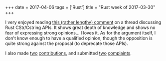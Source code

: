 +++
date = 2017-04-06
tags = ['Rust']
title = "Rust week of 2017-03-30"
+++

I very enjoyed reading [this (rather lengthy) comment] on a thread
discussing Rust CStr/Cstring APIs. It shows great depth of knowledge and
shows no fear of expressing strong opinions\... I loves it. As for the
argument itself, I don\'t know enough to have a qualified opinion,
though the opposition is quite strong against the proposal (to deprecate
those APIs).

I also made [two][] [contributions], and submitted [two][1]
[complaints].

  [this (rather lengthy) comment]: https://internals.rust-lang.org/t/5016/38
  [two]: https://github.com/Byron/open-rs/pull/7
  [contributions]: https://github.com/azerupi/mdBook/pull/239
  [1]: https://github.com/azerupi/mdBook/issues/240
  [complaints]: https://github.com/tailhook/probor/issues/5
